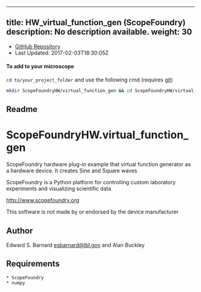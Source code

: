 
---
title: HW_virtual_function_gen (ScopeFoundry)
description: No description available.
weight: 30
---
- [GitHub Repository](https://github.com/ScopeFoundry/HW_virtual_function_gen)
- Last Updated: 2017-02-03T18:30:05Z

#### To add to your microscope 

`cd to/your_project_folder` and use the following cmd (requires [git](/docs/100_development/20_git/))

```bash
mkdir ScopeFoundryHW/virtual_function_gen && cd ScopeFoundryHW/virtual_function_gen && git init --initial-branch=master && git remote add upstream_ScopeFoundry https://github.com/ScopeFoundry/HW_virtual_function_gen && git pull upstream_ScopeFoundry master && cd ../..
```

## Readme
ScopeFoundryHW.virtual_function_gen
===================================

ScopeFoundry hardware plug-in example that virtual function
generator as a hardware device. It creates Sine and Square waves

ScopeFoundry is a Python platform for controlling custom laboratory 
experiments and visualizing scientific data

<http://www.scopefoundry.org>

This software is not made by or endorsed by the device manufacturer


Author
----------

Edward S. Barnard <esbarnard@lbl.gov> and Alan Buckley


Requirements
------------

	* ScopeFoundry
	* numpy

